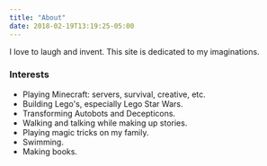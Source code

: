 ```yaml
---
title: "About"
date: 2018-02-19T13:19:25-05:00
---
```


I love to laugh and invent. This site is dedicated to my imaginations.

### Interests

* Playing Minecraft: servers, survival, creative, etc.
* Building Lego's, especially Lego Star Wars.
* Transforming Autobots and Decepticons.
* Walking and talking while making up stories.
* Playing magic tricks on my family.
* Swimming.
* Making books.
